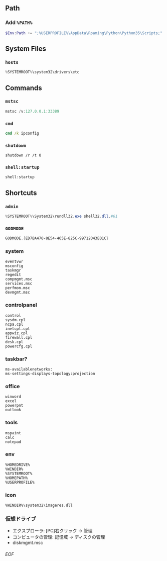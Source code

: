 ## Path
### Add `%PATH%`
```PowerShell
$Env:Path += ";%USERPROFILE%\AppData\Roaming\Python\Python35\Scripts;"
```


## System Files
### `hosts`
```PowerShell
%SYSTEMROOT%\system32\drivers\etc
```

## Commands
### `mstsc`
```PowerShell
mstsc /v:127.0.0.1:33389
```
### `cmd`
```bat
cmd /k ipconfig
```
### `shutdown`
```
shutdown /r /t 0
```
### `shell:startup`
```PowerShell
shell:startup
```

## Shortcuts
### `admin`
```PowerShell
%SYSTEMROOT%\System32\rundll32.exe shell32.dll,#61
```
### `GODMODE`
```PowerShell
GODMODE.{ED7BA470-8E54-465E-825C-99712043E01C}
```



### system
```
eventvwr
msconfig
taskmgr
regedit
compmgmt.msc
services.msc
perfmon.msc
devmgmt.msc
```

### controlpanel
```
control
sysdm.cpl
ncpa.cpl
inetcpl.cpl
appwiz.cpl
firewall.cpl
desk.cpl
powercfg.cpl
```

### taskbar?
```
ms-availablenetworks:
ms-settings-displays-topology:projection
```

### office
```
winword
excel
powerpnt
outlook
```

### tools
```
mspaint
calc
notepad
```



### env
```
%HOMEDRIVE%
%WINDIR%
%SYSTEMROOT%
%HOMEPATH%
%USERPROFILE%
```


### icon
```
%WINDIR%\system32\imageres.dll
```

### 仮想ドライブ
- エクスプローラ: [PC]右クリック -> 管理
- コンピュータの管理: 記憶域 -> ディスクの管理
- diskmgmt.msc







###### EOF
